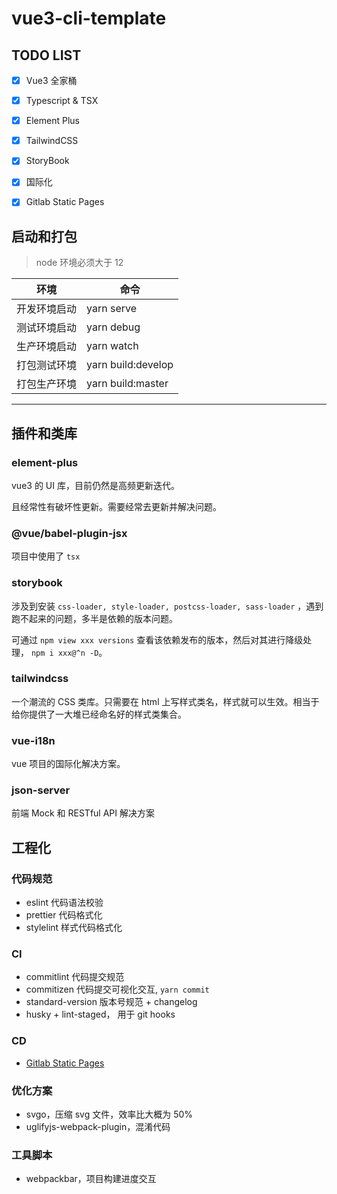 # vue3-cli-template

## TODO LIST

- [x] Vue3 全家桶
- [x] Typescript & TSX
- [x] Element Plus
- [x] TailwindCSS
- [x] StoryBook
- [x] 国际化
- [x] Gitlab Static Pages



## 启动和打包

> node 环境必须大于 12

| 环境         | 命令               |
| ------------ | ------------------ |
| 开发环境启动 | yarn serve         |
| 测试环境启动 | yarn debug         |
| 生产环境启动 | yarn watch         |
| 打包测试环境 | yarn build:develop |
| 打包生产环境 | yarn build:master  |

<hr>

## 插件和类库

### element-plus

vue3 的 UI 库，目前仍然是高频更新迭代。

且经常性有破坏性更新。需要经常去更新并解决问题。



### @vue/babel-plugin-jsx

项目中使用了 `tsx`

### storybook

涉及到安装 `css-loader, style-loader, postcss-loader, sass-loader` ，遇到跑不起来的问题，多半是依赖的版本问题。

可通过 `npm view xxx versions` 查看该依赖发布的版本，然后对其进行降级处理， `npm i xxx@^n -D`。



### tailwindcss

一个潮流的 CSS 类库。只需要在 html 上写样式类名，样式就可以生效。相当于给你提供了一大堆已经命名好的样式类集合。



### vue-i18n

vue 项目的国际化解决方案。



### json-server

前端 Mock 和 RESTful API 解决方案



## 工程化

### 代码规范

- eslint 代码语法校验
- prettier 代码格式化
- stylelint 样式代码格式化



### CI

- commitlint 代码提交规范
- commitizen 代码提交可视化交互, `yarn commit`
- standard-version 版本号规范 + changelog
- husky + lint-staged， 用于 git hooks



### CD

-  [Gitlab Static Pages](https://xxxx/vue3-cli-template/storybook-static)



### 优化方案

- svgo，压缩 svg 文件，效率比大概为 50%
- uglifyjs-webpack-plugin，混淆代码



### 工具脚本

- webpackbar，项目构建进度交互
